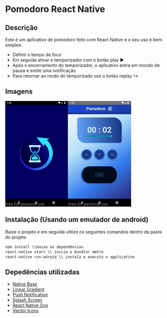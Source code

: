 
# Pomodoro React Native

## Descrição
Este é um aplicativo de pomodoro feito com React Native e o seu uso é bem simples:
&nbsp;
* Definir o tempo de foco
* Em seguida ativar o temporizador com o botâo play ▶️
* Após o encerramento do temporizador, o aplicativo entra em moodo de pausa e emite uma notificação
* Para retornar ao modo do temporizado use o botão replay ↪️

## Imagens
<div style="display: flex; justify-content: flex-start; align-items: space-evenly">
    <img src="https://github.com/spacetk00/react-native-pomodoro/blob/main/start.gif?raw=true"
        alt="html5" />
    <img src="https://github.com/spacetk00/react-native-pomodoro/blob/main/ending.gif?raw=true"
        alt="css3" />
</div>

## Instalação (Usando um emulador de android)

Baixe o projeto e em seguida utilize os seguintes comandos dentro da pasta do projeto
```
npm install \\baixa as dependências
react-native start \\ inicia o bundler metro
react-native run-adroid \\ instala e executa o applicativo
```

## Depedências utilizadas
* [Native Base](https://github.com/GeekyAnts/nativebase)
* [Linear Gradient](https://github.com/react-native-linear-gradient/react-native-linear-gradient)
* [Push Notification](https://github.com/zo0r/react-native-push-notification)
* [Splash Screen](https://github.com/crazycodeboy/react-native-splash-screen)
* [React Native Svg](https://github.com/react-native-svg/react-native-svg)
* [Vector Icons](https://github.com/oblador/react-native-vector-icons)
